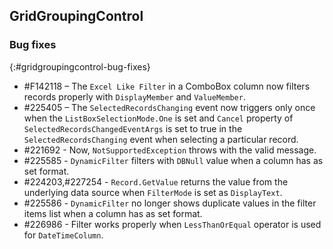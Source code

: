 ## GridGroupingControl
 
### Bug fixes
{:#gridgroupingcontrol-bug-fixes}

* \#F142118 – The `Excel Like Filter` in a ComboBox column now filters records properly with `DisplayMember` and `ValueMember`.
* \#225405 – The `SelectedRecordsChanging` event now triggers only once when the `ListBoxSelectionMode.One` is set and `Cancel` property of `SelectedRecordsChangedEventArgs` is set to true in the `SelectedRecordsChanging` event when selecting a particular record.
* \#221692 - Now, `NotSupportedException` throws with the valid message.
* \#225585 - `DynamicFilter` filters with `DBNull` value when a column has as set format.
* \#224203,#227254 - `Record.GetValue` returns the value from the underlying data source when `FilterMode` is set as `DisplayText`.
* \#225586 - `DynamicFilter` no longer shows duplicate values in the filter items list when a column has as set format.
* \#226986 - Filter works properly when `LessThanOrEqual` operator is used for `DateTimeColumn`.
